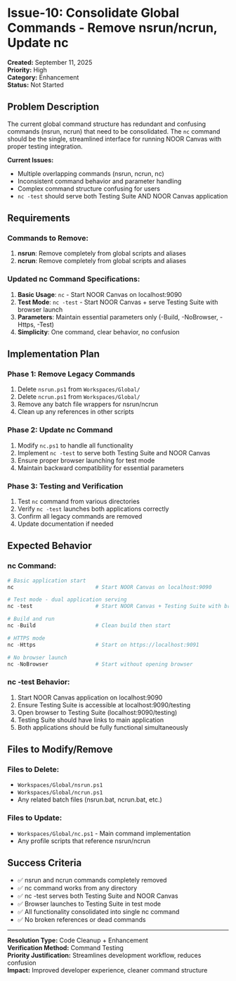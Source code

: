 # Issue-10: Consolidate Global Commands - Remove nsrun/ncrun, Update nc

**Created:** September 11, 2025  
**Priority:** High  
**Category:** Enhancement  
**Status:** Not Started  

## **Problem Description**

The current global command structure has redundant and confusing commands (nsrun, ncrun) that need to be consolidated. The `nc` command should be the single, streamlined interface for running NOOR Canvas with proper testing integration.

**Current Issues:**
- Multiple overlapping commands (nsrun, ncrun, nc)
- Inconsistent command behavior and parameter handling
- Complex command structure confusing for users
- `nc -test` should serve both Testing Suite AND NOOR Canvas application

## **Requirements**

### **Commands to Remove:**
1. **nsrun**: Remove completely from global scripts and aliases
2. **ncrun**: Remove completely from global scripts and aliases

### **Updated nc Command Specifications:**
1. **Basic Usage**: `nc` - Start NOOR Canvas on localhost:9090
2. **Test Mode**: `nc -test` - Start NOOR Canvas + serve Testing Suite with browser launch
3. **Parameters**: Maintain essential parameters only (-Build, -NoBrowser, -Https, -Test)
4. **Simplicity**: One command, clear behavior, no confusion

## **Implementation Plan**

### **Phase 1: Remove Legacy Commands**
1. Delete `nsrun.ps1` from `Workspaces/Global/`
2. Delete `ncrun.ps1` from `Workspaces/Global/`
3. Remove any batch file wrappers for nsrun/ncrun
4. Clean up any references in other scripts

### **Phase 2: Update nc Command**
1. Modify `nc.ps1` to handle all functionality
2. Implement `nc -test` to serve both Testing Suite and NOOR Canvas
3. Ensure proper browser launching for test mode
4. Maintain backward compatibility for essential parameters

### **Phase 3: Testing and Verification**
1. Test `nc` command from various directories
2. Verify `nc -test` launches both applications correctly
3. Confirm all legacy commands are removed
4. Update documentation if needed

## **Expected Behavior**

### **nc Command:**
```powershell
# Basic application start
nc                          # Start NOOR Canvas on localhost:9090

# Test mode - dual application serving
nc -test                    # Start NOOR Canvas + Testing Suite with browser

# Build and run
nc -Build                   # Clean build then start

# HTTPS mode
nc -Https                   # Start on https://localhost:9091

# No browser launch
nc -NoBrowser               # Start without opening browser
```

### **nc -test Behavior:**
1. Start NOOR Canvas application on localhost:9090
2. Ensure Testing Suite is accessible at localhost:9090/testing
3. Open browser to Testing Suite (localhost:9090/testing) 
4. Testing Suite should have links to main application
5. Both applications should be fully functional simultaneously

## **Files to Modify/Remove**

### **Files to Delete:**
- `Workspaces/Global/nsrun.ps1`
- `Workspaces/Global/ncrun.ps1` 
- Any related batch files (nsrun.bat, ncrun.bat, etc.)

### **Files to Update:**
- `Workspaces/Global/nc.ps1` - Main command implementation
- Any profile scripts that reference nsrun/ncrun

## **Success Criteria**
- ✅ nsrun and ncrun commands completely removed
- ✅ nc command works from any directory
- ✅ nc -test serves both Testing Suite and NOOR Canvas
- ✅ Browser launches to Testing Suite in test mode
- ✅ All functionality consolidated into single nc command
- ✅ No broken references or dead commands

---

**Resolution Type:** Code Cleanup + Enhancement  
**Verification Method:** Command Testing  
**Priority Justification:** Streamlines development workflow, reduces confusion  
**Impact:** Improved developer experience, cleaner command structure
